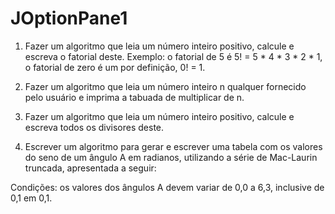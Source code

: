 # JOptionPane1


1. Fazer um algoritmo que leia um número inteiro positivo, calcule e
escreva o fatorial deste.
Exemplo: o fatorial de 5 é 5! = 5 * 4 * 3 * 2 * 1, o fatorial de zero é um
por definição, 0! = 1.



2. Fazer um algoritmo que leia um número inteiro n qualquer fornecido
pelo usuário e imprima a tabuada de multiplicar de n.



3. Fazer um algoritmo que leia um número inteiro positivo, calcule e
escreva todos os divisores deste.



4. Escrever um algoritmo para gerar e escrever uma tabela com os
valores do seno de um ângulo A em radianos, utilizando a série de
Mac-Laurin truncada, apresentada a seguir:

Condições: os valores dos ângulos A devem variar de 0,0 a 6,3,
inclusive de 0,1 em 0,1.
